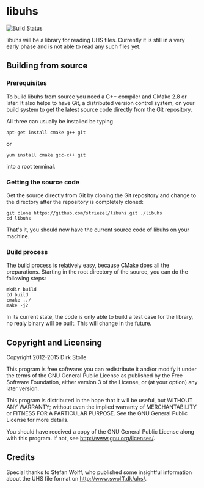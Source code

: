 # libuhs
[![Build Status](https://travis-ci.org/striezel/libuhs.svg)](https://travis-ci.org/striezel/libuhs)

libuhs will be a library for reading UHS files.
Currently it is still in a very early phase and is not able to read any such files yet.

## Building from source

### Prerequisites

To build libuhs from source you need a C++ compiler and CMake 2.8 or later.
It also helps to have Git, a distributed version control system, on your build
system to get the latest source code directly from the Git repository.

All three can usually be installed be typing

    apt-get install cmake g++ git

or

    yum install cmake gcc-c++ git

into a root terminal.

### Getting the source code

Get the source directly from Git by cloning the Git repository and change to
the directory after the repository is completely cloned:

    git clone https://github.com/striezel/libuhs.git ./libuhs
    cd libuhs

That's it, you should now have the current source code of libuhs on your machine.

### Build process

The build process is relatively easy, because CMake does all the preparations.
Starting in the root directory of the source, you can do the following steps:

    mkdir build
    cd build
    cmake ../
    make -j2

In its current state, the code is only able to build a test case for the library,
no realy binary will be built. This will change in the future.

## Copyright and Licensing

Copyright 2012-2015 Dirk Stolle

This program is free software: you can redistribute it and/or modify
it under the terms of the GNU General Public License as published by
the Free Software Foundation, either version 3 of the License, or
(at your option) any later version.

This program is distributed in the hope that it will be useful,
but WITHOUT ANY WARRANTY; without even the implied warranty of
MERCHANTABILITY or FITNESS FOR A PARTICULAR PURPOSE.  See the
GNU General Public License for more details.

You should have received a copy of the GNU General Public License
along with this program.  If not, see <http://www.gnu.org/licenses/>.

## Credits
Special thanks to Stefan Wolff, who published some insightful information about
the UHS file format on <http://www.swolff.dk/uhs/>.
